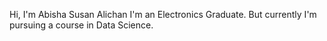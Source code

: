 Hi, I'm Abisha Susan Alichan
I'm an Electronics Graduate. 
But currently I'm pursuing a course in Data Science.

<!---
abishaalichan/abishaalichan is a ✨ special ✨ repository because its `README.md` (this file) appears on your GitHub profile.
You can click the Preview link to take a look at your changes.
--->
